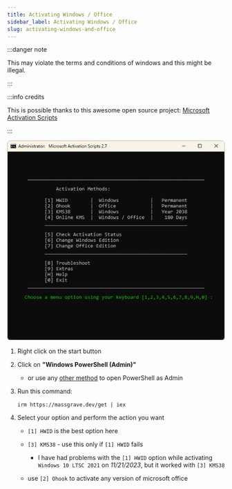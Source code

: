 ```yaml
---
title: Activating Windows / Office
sidebar_label: Activating Windows / Office
slug: activating-windows-and-office
---
```


:::danger note

This may violate the terms and conditions of windows and this might be illegal.

:::

:::info credits

This is possible thanks to this awesome open source project: [Microsoft Activation Scripts](https://massgrave.dev/index.html)

:::

![im1](./images/massgrave.png)


1. Right click on the start button

2. Click on **"Windows PowerShell (Admin)"**

   - or use any [other method](https://www.makeuseof.com/windows-11-powershell-administrator/) to open PowerShell as Admin

3. Run this command:

   ```
   irm https://massgrave.dev/get | iex
   ```

4. Select your option and perform the action you want

   - `[1] HWID` is the best option here
   - `[3] KMS38` - use this only if `[1] HWID` fails

     - I have had problems with the `[1] HWID` option while activating `Windows 10 LTSC 2021` on _11/21/2023_, but it worked with `[3] KMS38`

   - use `[2] Ohook` to activate any version of microsoft office
